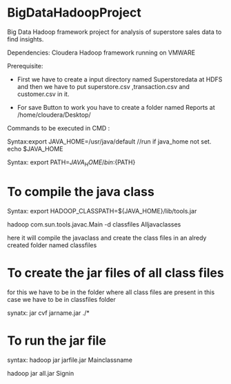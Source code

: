 # BigDataHadoopProject
Big Data Hadoop framework project for analysis of superstore sales data to find insights.


Dependencies: Cloudera Hadoop framework running on VMWARE

Prerequisite:
* First we have to create a input directory named Superstoredata at HDFS and then we have to put 
superstore.csv ,transaction.csv and customer.csv in it.

* For save Button to work you have to create a folder named Reports at /home/cloudera/Desktop/

Commands to be executed in CMD :

Syntax:export JAVA_HOME=/usr/java/default  //run if java_home not set. echo $JAVA_HOME

Syntax: export PATH=${JAVA_HOME}/bin:${PATH}


# To compile the java class

Syntax:  export HADOOP_CLASSPATH=${JAVA_HOME}/lib/tools.jar

hadoop com.sun.tools.javac.Main -d classfiles Alljavaclasses
   
here it will compile the javaclass and create the class files in an alredy created folder named classfiles


# To create the jar files of all class files

for this we have to be in the folder where all class files are present in this case we have to be in classfiles folder

synatx:    jar cvf jarname.jar ./* 


# To run the jar file

syntax:  hadoop jar jarfile.jar Mainclassname

hadoop jar all.jar Signin

